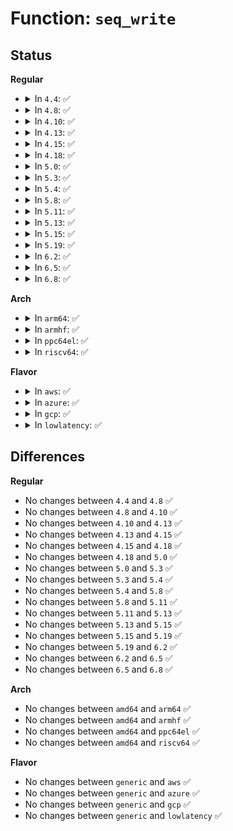 # Function: <code>seq_write</code>

## Status
<b>Regular</b>
<ul>
<li>
<details>
<summary>In <code>4.4</code>: ✅</summary>

```c
int seq_write(struct seq_file *seq, const void *data, size_t len);
```

**Collision:** Unique Global

**Inline:** No

**Transformation:** False

**Instances:**

```
In fs/seq_file.c (ffffffff81231090)
Location: fs/seq_file.c:734
Inline: False
Direct callers:
  - fs/proc/base.c:proc_pid_auxv
  - lib/seq_buf.c:seq_buf_print_seq
  - net/ipv4/route.c:rt_acct_proc_show
```
**Symbols:**

```
ffffffff81231090-ffffffff812310d3: seq_write (STB_GLOBAL)
```
</details>
</li>
<li>
<details>
<summary>In <code>4.8</code>: ✅</summary>

```c
int seq_write(struct seq_file *seq, const void *data, size_t len);
```

**Collision:** Unique Global

**Inline:** No

**Transformation:** False

**Instances:**

```
In fs/seq_file.c (ffffffff812593a0)
Location: fs/seq_file.c:737
Inline: False
Direct callers:
  - fs/proc/base.c:proc_pid_auxv
  - lib/seq_buf.c:seq_buf_print_seq
  - net/ipv4/route.c:rt_acct_proc_show
```
**Symbols:**

```
ffffffff812593a0-ffffffff812593e3: seq_write (STB_GLOBAL)
```
</details>
</li>
<li>
<details>
<summary>In <code>4.10</code>: ✅</summary>

```c
int seq_write(struct seq_file *seq, const void *data, size_t len);
```

**Collision:** Unique Global

**Inline:** No

**Transformation:** False

**Instances:**

```
In fs/seq_file.c (ffffffff8126c850)
Location: fs/seq_file.c:775
Inline: False
Direct callers:
  - fs/proc/meminfo.c:show_val_kb
  - fs/proc/meminfo.c:show_val_kb
  - fs/proc/meminfo.c:show_val_kb
  - fs/proc/meminfo.c:show_val_kb
  - lib/seq_buf.c:seq_buf_print_seq
  - net/ipv4/route.c:rt_acct_proc_show
```
**Symbols:**

```
ffffffff8126c850-ffffffff8126c893: seq_write (STB_GLOBAL)
```
</details>
</li>
<li>
<details>
<summary>In <code>4.13</code>: ✅</summary>

```c
int seq_write(struct seq_file *seq, const void *data, size_t len);
```

**Collision:** Unique Global

**Inline:** No

**Transformation:** False

**Instances:**

```
In fs/seq_file.c (ffffffff8127a410)
Location: fs/seq_file.c:761
Inline: False
Direct callers:
  - fs/proc/meminfo.c:show_val_kb
  - fs/proc/meminfo.c:show_val_kb
  - fs/proc/meminfo.c:show_val_kb
  - fs/proc/meminfo.c:show_val_kb
  - drivers/char/tpm/tpm2_eventlog.c:tpm2_binary_bios_measurements_show
  - drivers/char/tpm/tpm2_eventlog.c:tpm2_binary_bios_measurements_show
  - net/ipv4/route.c:rt_acct_proc_show
  - lib/seq_buf.c:seq_buf_print_seq
```
**Symbols:**

```
ffffffff8127a410-ffffffff8127a453: seq_write (STB_GLOBAL)
```
</details>
</li>
<li>
<details>
<summary>In <code>4.15</code>: ✅</summary>

```c
int seq_write(struct seq_file *seq, const void *data, size_t len);
```

**Collision:** Unique Global

**Inline:** No

**Transformation:** False

**Instances:**

```
In fs/seq_file.c (ffffffff8129ce90)
Location: fs/seq_file.c:765
Inline: False
Direct callers:
  - fs/proc/meminfo.c:show_val_kb
  - fs/proc/meminfo.c:show_val_kb
  - fs/proc/meminfo.c:show_val_kb
  - fs/proc/meminfo.c:show_val_kb
  - drivers/char/tpm/tpm2_eventlog.c:tpm2_binary_bios_measurements_show
  - drivers/char/tpm/tpm2_eventlog.c:tpm2_binary_bios_measurements_show
  - net/ipv4/route.c:rt_acct_proc_show
  - lib/seq_buf.c:seq_buf_print_seq
```
**Symbols:**

```
ffffffff8129ce90-ffffffff8129ced3: seq_write (STB_GLOBAL)
```
</details>
</li>
<li>
<details>
<summary>In <code>4.18</code>: ✅</summary>

```c
int seq_write(struct seq_file *seq, const void *data, size_t len);
```

**Collision:** Unique Global

**Inline:** No

**Transformation:** False

**Instances:**

```
In fs/seq_file.c (ffffffff812c3180)
Location: fs/seq_file.c:823
Inline: False
Direct callers:
  - fs/proc/meminfo.c:show_val_kb
  - drivers/char/tpm/eventlog/tpm2.c:tpm2_binary_bios_measurements_show
  - drivers/char/tpm/eventlog/tpm2.c:tpm2_binary_bios_measurements_show
  - net/ipv4/route.c:rt_acct_proc_show
  - lib/seq_buf.c:seq_buf_print_seq
```
**Symbols:**

```
ffffffff812c3180-ffffffff812c31c3: seq_write (STB_GLOBAL)
```
</details>
</li>
<li>
<details>
<summary>In <code>5.0</code>: ✅</summary>

```c
int seq_write(struct seq_file *seq, const void *data, size_t len);
```

**Collision:** Unique Global

**Inline:** No

**Transformation:** False

**Instances:**

```
In fs/seq_file.c (ffffffff812d80f0)
Location: fs/seq_file.c:811
Inline: False
Direct callers:
  - fs/proc/meminfo.c:show_val_kb
  - drivers/char/tpm/eventlog/tpm2.c:tpm2_binary_bios_measurements_show
  - drivers/char/tpm/eventlog/tpm2.c:tpm2_binary_bios_measurements_show
  - net/ipv4/route.c:rt_acct_proc_show
  - lib/seq_buf.c:seq_buf_print_seq
```
**Symbols:**

```
ffffffff812d80f0-ffffffff812d8133: seq_write (STB_GLOBAL)
```
</details>
</li>
<li>
<details>
<summary>In <code>5.3</code>: ✅</summary>

```c
int seq_write(struct seq_file *seq, const void *data, size_t len);
```

**Collision:** Unique Global

**Inline:** No

**Transformation:** False

**Instances:**

```
In fs/seq_file.c (ffffffff812f6600)
Location: fs/seq_file.c:823
Inline: False
Direct callers:
  - fs/proc/meminfo.c:show_val_kb
  - fs/proc/stat.c:show_stat
  - fs/proc/stat.c:show_stat
  - drivers/char/tpm/eventlog/tpm2.c:tpm2_binary_bios_measurements_show
  - drivers/char/tpm/eventlog/tpm2.c:tpm2_binary_bios_measurements_show
  - net/ipv4/route.c:rt_acct_proc_show
  - lib/seq_buf.c:seq_buf_print_seq
```
**Symbols:**

```
ffffffff812f6600-ffffffff812f6643: seq_write (STB_GLOBAL)
```
</details>
</li>
<li>
<details>
<summary>In <code>5.4</code>: ✅</summary>

```c
int seq_write(struct seq_file *seq, const void *data, size_t len);
```

**Collision:** Unique Global

**Inline:** No

**Transformation:** False

**Instances:**

```
In fs/seq_file.c (ffffffff813081d0)
Location: fs/seq_file.c:823
Inline: False
Direct callers:
  - fs/proc/meminfo.c:show_val_kb
  - fs/proc/stat.c:show_stat
  - fs/proc/stat.c:show_stat
  - drivers/char/tpm/eventlog/tpm2.c:tpm2_binary_bios_measurements_show
  - drivers/char/tpm/eventlog/tpm2.c:tpm2_binary_bios_measurements_show
  - net/ipv4/route.c:rt_acct_proc_show
  - lib/seq_buf.c:seq_buf_print_seq
```
**Symbols:**

```
ffffffff813081d0-ffffffff81308213: seq_write (STB_GLOBAL)
```
</details>
</li>
<li>
<details>
<summary>In <code>5.8</code>: ✅</summary>

```c
int seq_write(struct seq_file *seq, const void *data, size_t len);
```

**Collision:** Unique Global

**Inline:** No

**Transformation:** False

**Instances:**

```
In fs/seq_file.c (ffffffff813415b0)
Location: fs/seq_file.c:799
Inline: False
Direct callers:
  - kernel/trace/bpf_trace.c:bpf_seq_write
  - fs/proc/array.c:proc_pid_statm
  - fs/proc/meminfo.c:meminfo_proc_show
  - fs/proc/meminfo.c:meminfo_proc_show
  - fs/proc/meminfo.c:meminfo_proc_show
  - fs/proc/meminfo.c:meminfo_proc_show
  - fs/proc/meminfo.c:meminfo_proc_show
  - fs/proc/meminfo.c:meminfo_proc_show
  - fs/proc/meminfo.c:meminfo_proc_show
  - fs/proc/meminfo.c:meminfo_proc_show
  - fs/proc/meminfo.c:meminfo_proc_show
  - fs/proc/meminfo.c:meminfo_proc_show
  - fs/proc/meminfo.c:meminfo_proc_show
  - fs/proc/meminfo.c:meminfo_proc_show
  - fs/proc/meminfo.c:meminfo_proc_show
  - fs/proc/meminfo.c:meminfo_proc_show
  - fs/proc/meminfo.c:meminfo_proc_show
  - fs/proc/meminfo.c:meminfo_proc_show
  - fs/proc/meminfo.c:meminfo_proc_show
  - fs/proc/meminfo.c:meminfo_proc_show
  - fs/proc/meminfo.c:meminfo_proc_show
  - fs/proc/meminfo.c:meminfo_proc_show
  - fs/proc/meminfo.c:meminfo_proc_show
  - fs/proc/meminfo.c:meminfo_proc_show
  - fs/proc/meminfo.c:meminfo_proc_show
  - fs/proc/meminfo.c:meminfo_proc_show
  - fs/proc/meminfo.c:meminfo_proc_show
  - fs/proc/meminfo.c:meminfo_proc_show
  - fs/proc/meminfo.c:meminfo_proc_show
  - fs/proc/meminfo.c:meminfo_proc_show
  - fs/proc/meminfo.c:meminfo_proc_show
  - fs/proc/meminfo.c:meminfo_proc_show
  - fs/proc/meminfo.c:meminfo_proc_show
  - fs/proc/meminfo.c:meminfo_proc_show
  - fs/proc/meminfo.c:meminfo_proc_show
  - fs/proc/meminfo.c:meminfo_proc_show
  - fs/proc/meminfo.c:meminfo_proc_show
  - fs/proc/meminfo.c:meminfo_proc_show
  - fs/proc/meminfo.c:meminfo_proc_show
  - fs/proc/meminfo.c:meminfo_proc_show
  - fs/proc/meminfo.c:meminfo_proc_show
  - fs/proc/stat.c:show_all_irqs
  - fs/proc/stat.c:show_all_irqs
  - lib/seq_buf.c:seq_buf_print_seq
  - drivers/char/tpm/eventlog/tpm2.c:tpm2_binary_bios_measurements_show
  - drivers/char/tpm/eventlog/tpm2.c:tpm2_binary_bios_measurements_show
  - net/ipv4/route.c:rt_acct_proc_show
```
**Symbols:**

```
ffffffff813415b0-ffffffff813415f3: seq_write (STB_GLOBAL)
```
</details>
</li>
<li>
<details>
<summary>In <code>5.11</code>: ✅</summary>

```c
int seq_write(struct seq_file *seq, const void *data, size_t len);
```

**Collision:** Unique Global

**Inline:** No

**Transformation:** False

**Instances:**

```
In fs/seq_file.c (ffffffff8134d620)
Location: fs/seq_file.c:815
Inline: False
Direct callers:
  - kernel/trace/bpf_trace.c:bpf_seq_write
  - fs/proc/array.c:proc_pid_statm
  - fs/proc/meminfo.c:meminfo_proc_show
  - fs/proc/meminfo.c:meminfo_proc_show
  - fs/proc/meminfo.c:meminfo_proc_show
  - fs/proc/meminfo.c:meminfo_proc_show
  - fs/proc/meminfo.c:meminfo_proc_show
  - fs/proc/meminfo.c:meminfo_proc_show
  - fs/proc/meminfo.c:meminfo_proc_show
  - fs/proc/meminfo.c:meminfo_proc_show
  - fs/proc/meminfo.c:meminfo_proc_show
  - fs/proc/meminfo.c:meminfo_proc_show
  - fs/proc/meminfo.c:meminfo_proc_show
  - fs/proc/meminfo.c:meminfo_proc_show
  - fs/proc/meminfo.c:meminfo_proc_show
  - fs/proc/meminfo.c:meminfo_proc_show
  - fs/proc/meminfo.c:meminfo_proc_show
  - fs/proc/meminfo.c:meminfo_proc_show
  - fs/proc/meminfo.c:meminfo_proc_show
  - fs/proc/meminfo.c:meminfo_proc_show
  - fs/proc/meminfo.c:meminfo_proc_show
  - fs/proc/meminfo.c:meminfo_proc_show
  - fs/proc/meminfo.c:meminfo_proc_show
  - fs/proc/meminfo.c:meminfo_proc_show
  - fs/proc/meminfo.c:meminfo_proc_show
  - fs/proc/meminfo.c:meminfo_proc_show
  - fs/proc/meminfo.c:meminfo_proc_show
  - fs/proc/meminfo.c:meminfo_proc_show
  - fs/proc/meminfo.c:meminfo_proc_show
  - fs/proc/meminfo.c:meminfo_proc_show
  - fs/proc/meminfo.c:meminfo_proc_show
  - fs/proc/meminfo.c:meminfo_proc_show
  - fs/proc/meminfo.c:meminfo_proc_show
  - fs/proc/meminfo.c:meminfo_proc_show
  - fs/proc/meminfo.c:meminfo_proc_show
  - fs/proc/meminfo.c:meminfo_proc_show
  - fs/proc/meminfo.c:meminfo_proc_show
  - fs/proc/meminfo.c:meminfo_proc_show
  - fs/proc/meminfo.c:meminfo_proc_show
  - fs/proc/meminfo.c:meminfo_proc_show
  - fs/proc/meminfo.c:meminfo_proc_show
  - fs/proc/stat.c:show_all_irqs
  - fs/proc/stat.c:show_all_irqs
  - lib/seq_buf.c:seq_buf_print_seq
  - drivers/char/tpm/eventlog/tpm2.c:tpm2_binary_bios_measurements_show
  - drivers/char/tpm/eventlog/tpm2.c:tpm2_binary_bios_measurements_show
  - net/ipv4/route.c:rt_acct_proc_show
```
**Symbols:**

```
ffffffff8134d620-ffffffff8134d663: seq_write (STB_GLOBAL)
```
</details>
</li>
<li>
<details>
<summary>In <code>5.13</code>: ✅</summary>

```c
int seq_write(struct seq_file *seq, const void *data, size_t len);
```

**Collision:** Unique Global

**Inline:** No

**Transformation:** False

**Instances:**

```
In fs/seq_file.c (ffffffff813541d0)
Location: fs/seq_file.c:837
Inline: False
Direct callers:
  - kernel/trace/bpf_trace.c:bpf_seq_write
  - fs/proc/array.c:proc_pid_statm
  - fs/proc/meminfo.c:meminfo_proc_show
  - fs/proc/meminfo.c:meminfo_proc_show
  - fs/proc/meminfo.c:meminfo_proc_show
  - fs/proc/meminfo.c:meminfo_proc_show
  - fs/proc/meminfo.c:meminfo_proc_show
  - fs/proc/meminfo.c:meminfo_proc_show
  - fs/proc/meminfo.c:meminfo_proc_show
  - fs/proc/meminfo.c:meminfo_proc_show
  - fs/proc/meminfo.c:meminfo_proc_show
  - fs/proc/meminfo.c:meminfo_proc_show
  - fs/proc/meminfo.c:meminfo_proc_show
  - fs/proc/meminfo.c:meminfo_proc_show
  - fs/proc/meminfo.c:meminfo_proc_show
  - fs/proc/meminfo.c:meminfo_proc_show
  - fs/proc/meminfo.c:meminfo_proc_show
  - fs/proc/meminfo.c:meminfo_proc_show
  - fs/proc/meminfo.c:meminfo_proc_show
  - fs/proc/meminfo.c:meminfo_proc_show
  - fs/proc/meminfo.c:meminfo_proc_show
  - fs/proc/meminfo.c:meminfo_proc_show
  - fs/proc/meminfo.c:meminfo_proc_show
  - fs/proc/meminfo.c:meminfo_proc_show
  - fs/proc/meminfo.c:meminfo_proc_show
  - fs/proc/meminfo.c:meminfo_proc_show
  - fs/proc/meminfo.c:meminfo_proc_show
  - fs/proc/meminfo.c:meminfo_proc_show
  - fs/proc/meminfo.c:meminfo_proc_show
  - fs/proc/meminfo.c:meminfo_proc_show
  - fs/proc/meminfo.c:meminfo_proc_show
  - fs/proc/meminfo.c:meminfo_proc_show
  - fs/proc/meminfo.c:meminfo_proc_show
  - fs/proc/meminfo.c:meminfo_proc_show
  - fs/proc/meminfo.c:meminfo_proc_show
  - fs/proc/meminfo.c:meminfo_proc_show
  - fs/proc/meminfo.c:meminfo_proc_show
  - fs/proc/meminfo.c:meminfo_proc_show
  - fs/proc/meminfo.c:meminfo_proc_show
  - fs/proc/meminfo.c:meminfo_proc_show
  - fs/proc/meminfo.c:meminfo_proc_show
  - fs/proc/stat.c:show_stat
  - fs/proc/stat.c:show_stat
  - lib/seq_buf.c:seq_buf_print_seq
  - drivers/char/tpm/eventlog/tpm2.c:tpm2_binary_bios_measurements_show
  - drivers/char/tpm/eventlog/tpm2.c:tpm2_binary_bios_measurements_show
  - net/ipv4/route.c:rt_acct_proc_show
```
**Symbols:**

```
ffffffff813541d0-ffffffff8135421b: seq_write (STB_GLOBAL)
```
</details>
</li>
<li>
<details>
<summary>In <code>5.15</code>: ✅</summary>

```c
int seq_write(struct seq_file *seq, const void *data, size_t len);
```

**Collision:** Unique Global

**Inline:** No

**Transformation:** False

**Instances:**

```
In fs/seq_file.c (ffffffff813a2600)
Location: fs/seq_file.c:846
Inline: False
Direct callers:
  - kernel/trace/bpf_trace.c:bpf_seq_write
  - fs/proc/array.c:proc_pid_statm
  - fs/proc/meminfo.c:meminfo_proc_show
  - fs/proc/meminfo.c:meminfo_proc_show
  - fs/proc/meminfo.c:meminfo_proc_show
  - fs/proc/meminfo.c:meminfo_proc_show
  - fs/proc/meminfo.c:meminfo_proc_show
  - fs/proc/meminfo.c:meminfo_proc_show
  - fs/proc/meminfo.c:meminfo_proc_show
  - fs/proc/meminfo.c:meminfo_proc_show
  - fs/proc/meminfo.c:meminfo_proc_show
  - fs/proc/meminfo.c:meminfo_proc_show
  - fs/proc/meminfo.c:meminfo_proc_show
  - fs/proc/meminfo.c:meminfo_proc_show
  - fs/proc/meminfo.c:meminfo_proc_show
  - fs/proc/meminfo.c:meminfo_proc_show
  - fs/proc/meminfo.c:meminfo_proc_show
  - fs/proc/meminfo.c:meminfo_proc_show
  - fs/proc/meminfo.c:meminfo_proc_show
  - fs/proc/meminfo.c:meminfo_proc_show
  - fs/proc/meminfo.c:meminfo_proc_show
  - fs/proc/meminfo.c:meminfo_proc_show
  - fs/proc/meminfo.c:meminfo_proc_show
  - fs/proc/meminfo.c:meminfo_proc_show
  - fs/proc/meminfo.c:meminfo_proc_show
  - fs/proc/meminfo.c:meminfo_proc_show
  - fs/proc/meminfo.c:meminfo_proc_show
  - fs/proc/meminfo.c:meminfo_proc_show
  - fs/proc/meminfo.c:meminfo_proc_show
  - fs/proc/meminfo.c:meminfo_proc_show
  - fs/proc/meminfo.c:meminfo_proc_show
  - fs/proc/meminfo.c:meminfo_proc_show
  - fs/proc/meminfo.c:meminfo_proc_show
  - fs/proc/meminfo.c:meminfo_proc_show
  - fs/proc/meminfo.c:meminfo_proc_show
  - fs/proc/meminfo.c:meminfo_proc_show
  - fs/proc/meminfo.c:meminfo_proc_show
  - fs/proc/meminfo.c:meminfo_proc_show
  - fs/proc/meminfo.c:meminfo_proc_show
  - fs/proc/meminfo.c:meminfo_proc_show
  - fs/proc/meminfo.c:meminfo_proc_show
  - fs/proc/stat.c:show_stat
  - fs/proc/stat.c:show_stat
  - lib/seq_buf.c:seq_buf_print_seq
  - drivers/char/tpm/eventlog/tpm2.c:tpm2_binary_bios_measurements_show
  - drivers/char/tpm/eventlog/tpm2.c:tpm2_binary_bios_measurements_show
  - net/ipv4/route.c:rt_acct_proc_show
```
**Symbols:**

```
ffffffff813a2600-ffffffff813a264b: seq_write (STB_GLOBAL)
```
</details>
</li>
<li>
<details>
<summary>In <code>5.19</code>: ✅</summary>

```c
int seq_write(struct seq_file *seq, const void *data, size_t len);
```

**Collision:** Unique Global

**Inline:** No

**Transformation:** False

**Instances:**

```
In fs/seq_file.c (ffffffff81426200)
Location: fs/seq_file.c:830
Inline: False
Direct callers:
  - kernel/trace/bpf_trace.c:bpf_seq_write
  - fs/proc/array.c:proc_pid_statm
  - fs/proc/meminfo.c:meminfo_proc_show
  - fs/proc/meminfo.c:meminfo_proc_show
  - fs/proc/meminfo.c:meminfo_proc_show
  - fs/proc/meminfo.c:meminfo_proc_show
  - fs/proc/meminfo.c:meminfo_proc_show
  - fs/proc/meminfo.c:meminfo_proc_show
  - fs/proc/meminfo.c:meminfo_proc_show
  - fs/proc/meminfo.c:meminfo_proc_show
  - fs/proc/meminfo.c:meminfo_proc_show
  - fs/proc/meminfo.c:meminfo_proc_show
  - fs/proc/meminfo.c:meminfo_proc_show
  - fs/proc/meminfo.c:meminfo_proc_show
  - fs/proc/meminfo.c:meminfo_proc_show
  - fs/proc/meminfo.c:meminfo_proc_show
  - fs/proc/meminfo.c:meminfo_proc_show
  - fs/proc/meminfo.c:meminfo_proc_show
  - fs/proc/meminfo.c:meminfo_proc_show
  - fs/proc/meminfo.c:meminfo_proc_show
  - fs/proc/meminfo.c:meminfo_proc_show
  - fs/proc/meminfo.c:meminfo_proc_show
  - fs/proc/meminfo.c:meminfo_proc_show
  - fs/proc/meminfo.c:meminfo_proc_show
  - fs/proc/meminfo.c:meminfo_proc_show
  - fs/proc/meminfo.c:meminfo_proc_show
  - fs/proc/meminfo.c:meminfo_proc_show
  - fs/proc/meminfo.c:meminfo_proc_show
  - fs/proc/meminfo.c:meminfo_proc_show
  - fs/proc/meminfo.c:meminfo_proc_show
  - fs/proc/meminfo.c:meminfo_proc_show
  - fs/proc/meminfo.c:meminfo_proc_show
  - fs/proc/meminfo.c:meminfo_proc_show
  - fs/proc/meminfo.c:meminfo_proc_show
  - fs/proc/meminfo.c:meminfo_proc_show
  - fs/proc/meminfo.c:meminfo_proc_show
  - fs/proc/meminfo.c:meminfo_proc_show
  - fs/proc/meminfo.c:meminfo_proc_show
  - fs/proc/meminfo.c:meminfo_proc_show
  - fs/proc/meminfo.c:meminfo_proc_show
  - fs/proc/meminfo.c:meminfo_proc_show
  - fs/proc/stat.c:show_stat
  - fs/proc/stat.c:show_stat
  - lib/seq_buf.c:seq_buf_print_seq
  - drivers/char/tpm/eventlog/tpm2.c:tpm2_binary_bios_measurements_show
  - drivers/char/tpm/eventlog/tpm2.c:tpm2_binary_bios_measurements_show
  - net/ipv4/route.c:rt_acct_proc_show
```
**Symbols:**

```
ffffffff81426200-ffffffff81426252: seq_write (STB_GLOBAL)
```
</details>
</li>
<li>
<details>
<summary>In <code>6.2</code>: ✅</summary>

```c
int seq_write(struct seq_file *seq, const void *data, size_t len);
```

**Collision:** Unique Global

**Inline:** No

**Transformation:** False

**Instances:**

```
In fs/seq_file.c (ffffffff814b2d10)
Location: fs/seq_file.c:830
Inline: False
Direct callers:
  - kernel/trace/bpf_trace.c:bpf_seq_write
  - fs/proc/array.c:proc_pid_statm
  - fs/proc/meminfo.c:meminfo_proc_show
  - fs/proc/meminfo.c:meminfo_proc_show
  - fs/proc/meminfo.c:meminfo_proc_show
  - fs/proc/meminfo.c:meminfo_proc_show
  - fs/proc/meminfo.c:meminfo_proc_show
  - fs/proc/meminfo.c:meminfo_proc_show
  - fs/proc/meminfo.c:meminfo_proc_show
  - fs/proc/meminfo.c:meminfo_proc_show
  - fs/proc/meminfo.c:meminfo_proc_show
  - fs/proc/meminfo.c:meminfo_proc_show
  - fs/proc/meminfo.c:meminfo_proc_show
  - fs/proc/meminfo.c:meminfo_proc_show
  - fs/proc/meminfo.c:meminfo_proc_show
  - fs/proc/meminfo.c:meminfo_proc_show
  - fs/proc/meminfo.c:meminfo_proc_show
  - fs/proc/meminfo.c:meminfo_proc_show
  - fs/proc/meminfo.c:meminfo_proc_show
  - fs/proc/meminfo.c:meminfo_proc_show
  - fs/proc/meminfo.c:meminfo_proc_show
  - fs/proc/meminfo.c:meminfo_proc_show
  - fs/proc/meminfo.c:meminfo_proc_show
  - fs/proc/meminfo.c:meminfo_proc_show
  - fs/proc/meminfo.c:meminfo_proc_show
  - fs/proc/meminfo.c:meminfo_proc_show
  - fs/proc/meminfo.c:meminfo_proc_show
  - fs/proc/meminfo.c:meminfo_proc_show
  - fs/proc/meminfo.c:meminfo_proc_show
  - fs/proc/meminfo.c:meminfo_proc_show
  - fs/proc/meminfo.c:meminfo_proc_show
  - fs/proc/meminfo.c:meminfo_proc_show
  - fs/proc/meminfo.c:meminfo_proc_show
  - fs/proc/meminfo.c:meminfo_proc_show
  - fs/proc/meminfo.c:meminfo_proc_show
  - fs/proc/meminfo.c:meminfo_proc_show
  - fs/proc/meminfo.c:meminfo_proc_show
  - fs/proc/meminfo.c:meminfo_proc_show
  - fs/proc/meminfo.c:meminfo_proc_show
  - fs/proc/meminfo.c:meminfo_proc_show
  - fs/proc/meminfo.c:meminfo_proc_show
  - fs/proc/meminfo.c:meminfo_proc_show
  - fs/proc/stat.c:show_stat
  - fs/proc/stat.c:show_stat
  - drivers/char/tpm/eventlog/tpm2.c:tpm2_binary_bios_measurements_show
  - drivers/char/tpm/eventlog/tpm2.c:tpm2_binary_bios_measurements_show
  - net/ipv4/route.c:rt_acct_proc_show
  - lib/seq_buf.c:seq_buf_print_seq
```
**Symbols:**

```
ffffffff814b2d10-ffffffff814b2d62: seq_write (STB_GLOBAL)
```
</details>
</li>
<li>
<details>
<summary>In <code>6.5</code>: ✅</summary>

```c
int seq_write(struct seq_file *seq, const void *data, size_t len);
```

**Collision:** Unique Global

**Inline:** No

**Transformation:** False

**Instances:**

```
In fs/seq_file.c (ffffffff814e7d60)
Location: fs/seq_file.c:830
Inline: False
Direct callers:
  - kernel/trace/bpf_trace.c:bpf_seq_write
  - fs/proc/array.c:proc_pid_statm
  - fs/proc/meminfo.c:meminfo_proc_show
  - fs/proc/meminfo.c:meminfo_proc_show
  - fs/proc/meminfo.c:meminfo_proc_show
  - fs/proc/meminfo.c:meminfo_proc_show
  - fs/proc/meminfo.c:meminfo_proc_show
  - fs/proc/meminfo.c:meminfo_proc_show
  - fs/proc/meminfo.c:meminfo_proc_show
  - fs/proc/meminfo.c:meminfo_proc_show
  - fs/proc/meminfo.c:meminfo_proc_show
  - fs/proc/meminfo.c:meminfo_proc_show
  - fs/proc/meminfo.c:meminfo_proc_show
  - fs/proc/meminfo.c:meminfo_proc_show
  - fs/proc/meminfo.c:meminfo_proc_show
  - fs/proc/meminfo.c:meminfo_proc_show
  - fs/proc/meminfo.c:meminfo_proc_show
  - fs/proc/meminfo.c:meminfo_proc_show
  - fs/proc/meminfo.c:meminfo_proc_show
  - fs/proc/meminfo.c:meminfo_proc_show
  - fs/proc/meminfo.c:meminfo_proc_show
  - fs/proc/meminfo.c:meminfo_proc_show
  - fs/proc/meminfo.c:meminfo_proc_show
  - fs/proc/meminfo.c:meminfo_proc_show
  - fs/proc/meminfo.c:meminfo_proc_show
  - fs/proc/meminfo.c:meminfo_proc_show
  - fs/proc/meminfo.c:meminfo_proc_show
  - fs/proc/meminfo.c:meminfo_proc_show
  - fs/proc/meminfo.c:meminfo_proc_show
  - fs/proc/meminfo.c:meminfo_proc_show
  - fs/proc/meminfo.c:meminfo_proc_show
  - fs/proc/meminfo.c:meminfo_proc_show
  - fs/proc/meminfo.c:meminfo_proc_show
  - fs/proc/meminfo.c:meminfo_proc_show
  - fs/proc/meminfo.c:meminfo_proc_show
  - fs/proc/meminfo.c:meminfo_proc_show
  - fs/proc/meminfo.c:meminfo_proc_show
  - fs/proc/meminfo.c:meminfo_proc_show
  - fs/proc/meminfo.c:meminfo_proc_show
  - fs/proc/meminfo.c:meminfo_proc_show
  - fs/proc/meminfo.c:meminfo_proc_show
  - fs/proc/meminfo.c:meminfo_proc_show
  - fs/proc/meminfo.c:meminfo_proc_show
  - fs/proc/stat.c:show_stat
  - fs/proc/stat.c:show_stat
  - drivers/char/tpm/eventlog/tpm2.c:tpm2_binary_bios_measurements_show
  - drivers/char/tpm/eventlog/tpm2.c:tpm2_binary_bios_measurements_show
  - net/ipv4/route.c:rt_acct_proc_show
  - lib/seq_buf.c:seq_buf_print_seq
```
**Symbols:**

```
ffffffff814e7d60-ffffffff814e7db2: seq_write (STB_GLOBAL)
```
</details>
</li>
<li>
<details>
<summary>In <code>6.8</code>: ✅</summary>

```c
int seq_write(struct seq_file *seq, const void *data, size_t len);
```

**Collision:** Unique Global

**Inline:** No

**Transformation:** False

**Instances:**

```
In fs/seq_file.c (ffffffff8151bbf0)
Location: fs/seq_file.c:830
Inline: False
Direct callers:
  - kernel/trace/bpf_trace.c:bpf_seq_write
  - fs/proc/array.c:proc_pid_statm
  - fs/proc/meminfo.c:meminfo_proc_show
  - fs/proc/meminfo.c:meminfo_proc_show
  - fs/proc/meminfo.c:meminfo_proc_show
  - fs/proc/meminfo.c:meminfo_proc_show
  - fs/proc/meminfo.c:meminfo_proc_show
  - fs/proc/meminfo.c:meminfo_proc_show
  - fs/proc/meminfo.c:meminfo_proc_show
  - fs/proc/meminfo.c:meminfo_proc_show
  - fs/proc/meminfo.c:meminfo_proc_show
  - fs/proc/meminfo.c:meminfo_proc_show
  - fs/proc/meminfo.c:meminfo_proc_show
  - fs/proc/meminfo.c:meminfo_proc_show
  - fs/proc/meminfo.c:meminfo_proc_show
  - fs/proc/meminfo.c:meminfo_proc_show
  - fs/proc/meminfo.c:meminfo_proc_show
  - fs/proc/meminfo.c:meminfo_proc_show
  - fs/proc/meminfo.c:meminfo_proc_show
  - fs/proc/meminfo.c:meminfo_proc_show
  - fs/proc/meminfo.c:meminfo_proc_show
  - fs/proc/meminfo.c:meminfo_proc_show
  - fs/proc/meminfo.c:meminfo_proc_show
  - fs/proc/meminfo.c:meminfo_proc_show
  - fs/proc/meminfo.c:meminfo_proc_show
  - fs/proc/meminfo.c:meminfo_proc_show
  - fs/proc/meminfo.c:meminfo_proc_show
  - fs/proc/meminfo.c:meminfo_proc_show
  - fs/proc/meminfo.c:meminfo_proc_show
  - fs/proc/meminfo.c:meminfo_proc_show
  - fs/proc/meminfo.c:meminfo_proc_show
  - fs/proc/meminfo.c:meminfo_proc_show
  - fs/proc/meminfo.c:meminfo_proc_show
  - fs/proc/meminfo.c:meminfo_proc_show
  - fs/proc/meminfo.c:meminfo_proc_show
  - fs/proc/meminfo.c:meminfo_proc_show
  - fs/proc/meminfo.c:meminfo_proc_show
  - fs/proc/meminfo.c:meminfo_proc_show
  - fs/proc/meminfo.c:meminfo_proc_show
  - fs/proc/meminfo.c:meminfo_proc_show
  - fs/proc/meminfo.c:meminfo_proc_show
  - fs/proc/meminfo.c:meminfo_proc_show
  - fs/proc/meminfo.c:meminfo_proc_show
  - fs/proc/stat.c:show_stat
  - fs/proc/stat.c:show_stat
  - drivers/char/tpm/eventlog/tpm2.c:tpm2_binary_bios_measurements_show
  - drivers/char/tpm/eventlog/tpm2.c:tpm2_binary_bios_measurements_show
  - drivers/gpu/drm/drm_edid.c:drm_edid_override_show
  - net/ipv4/route.c:rt_acct_proc_show
  - lib/seq_buf.c:seq_buf_print_seq
```
**Symbols:**

```
ffffffff8151bbf0-ffffffff8151bc42: seq_write (STB_GLOBAL)
```
</details>
</li>
</ul>
<b>Arch</b>
<ul>
<li>
<details>
<summary>In <code>arm64</code>: ✅</summary>

```c
int seq_write(struct seq_file *seq, const void *data, size_t len);
```

**Collision:** Unique Global

**Inline:** No

**Transformation:** False

**Instances:**

```
In fs/seq_file.c (ffff8000103bbd90)
Location: fs/seq_file.c:823
Inline: False
Direct callers:
  - fs/proc/meminfo.c:show_val_kb
  - fs/proc/stat.c:show_stat
  - fs/proc/stat.c:show_stat
  - drivers/char/tpm/eventlog/tpm2.c:tpm2_binary_bios_measurements_show
  - drivers/char/tpm/eventlog/tpm2.c:tpm2_binary_bios_measurements_show
  - net/ipv4/route.c:rt_acct_proc_show
  - lib/seq_buf.c:seq_buf_print_seq
```
**Symbols:**

```
ffff8000103bbd90-ffff8000103bbe08: seq_write (STB_GLOBAL)
```
</details>
</li>
<li>
<details>
<summary>In <code>armhf</code>: ✅</summary>

```c
int seq_write(struct seq_file *seq, const void *data, size_t len);
```

**Collision:** Unique Global

**Inline:** No

**Transformation:** False

**Instances:**

```
In fs/seq_file.c (c05994b0)
Location: fs/seq_file.c:823
Inline: False
Direct callers:
  - fs/proc/meminfo.c:show_val_kb
  - fs/proc/stat.c:show_stat
  - fs/proc/stat.c:show_stat
  - drivers/char/tpm/eventlog/tpm2.c:tpm2_binary_bios_measurements_show
  - drivers/char/tpm/eventlog/tpm2.c:tpm2_binary_bios_measurements_show
  - drivers/firmware/tegra/bpmp-debugfs.c:debugfs_show
  - net/ipv4/route.c:rt_acct_proc_show
  - lib/seq_buf.c:seq_buf_print_seq
```
**Symbols:**

```
c05994b0-c059950c: seq_write (STB_GLOBAL)
```
</details>
</li>
<li>
<details>
<summary>In <code>ppc64el</code>: ✅</summary>

```c
int seq_write(struct seq_file *seq, const void *data, size_t len);
```

**Collision:** Unique Global

**Inline:** No

**Transformation:** False

**Instances:**

```
In fs/seq_file.c (c0000000004b9340)
Location: fs/seq_file.c:823
Inline: False
Direct callers:
  - fs/proc/meminfo.c:show_val_kb
  - fs/proc/stat.c:show_stat
  - fs/proc/stat.c:show_stat
  - drivers/char/tpm/eventlog/tpm2.c:tpm2_binary_bios_measurements_show
  - drivers/char/tpm/eventlog/tpm2.c:tpm2_binary_bios_measurements_show
  - net/ipv4/route.c:rt_acct_proc_show
  - lib/seq_buf.c:seq_buf_print_seq
```
**Symbols:**

```
c0000000004b9340-c0000000004b93cc: seq_write (STB_GLOBAL)
```
</details>
</li>
<li>
<details>
<summary>In <code>riscv64</code>: ✅</summary>

```c
int seq_write(struct seq_file *seq, const void *data, size_t len);
```

**Collision:** Unique Global

**Inline:** No

**Transformation:** False

**Instances:**

```
In fs/seq_file.c (ffffffe00027d7a0)
Location: fs/seq_file.c:823
Inline: False
Direct callers:
  - arch/riscv/kernel/cpu.c:c_show
  - arch/riscv/kernel/cpu.c:c_show
  - fs/proc/meminfo.c:show_val_kb
  - fs/proc/stat.c:show_stat
  - fs/proc/stat.c:show_stat
  - drivers/char/tpm/eventlog/tpm2.c:tpm2_binary_bios_measurements_show
  - drivers/char/tpm/eventlog/tpm2.c:tpm2_binary_bios_measurements_show
  - net/ipv4/route.c:rt_acct_proc_show
  - lib/seq_buf.c:seq_buf_print_seq
```
**Symbols:**

```
ffffffe00027d7a0-ffffffe00027d7f6: seq_write (STB_GLOBAL)
```
</details>
</li>
</ul>
<b>Flavor</b>
<ul>
<li>
<details>
<summary>In <code>aws</code>: ✅</summary>

```c
int seq_write(struct seq_file *seq, const void *data, size_t len);
```

**Collision:** Unique Global

**Inline:** No

**Transformation:** False

**Instances:**

```
In fs/seq_file.c (ffffffff813007b0)
Location: fs/seq_file.c:823
Inline: False
Direct callers:
  - fs/proc/meminfo.c:show_val_kb
  - fs/proc/stat.c:show_stat
  - fs/proc/stat.c:show_stat
  - drivers/char/tpm/eventlog/tpm2.c:tpm2_binary_bios_measurements_show
  - drivers/char/tpm/eventlog/tpm2.c:tpm2_binary_bios_measurements_show
  - net/ipv4/route.c:rt_acct_proc_show
  - lib/seq_buf.c:seq_buf_print_seq
```
**Symbols:**

```
ffffffff813007b0-ffffffff813007f3: seq_write (STB_GLOBAL)
```
</details>
</li>
<li>
<details>
<summary>In <code>azure</code>: ✅</summary>

```c
int seq_write(struct seq_file *seq, const void *data, size_t len);
```

**Collision:** Unique Global

**Inline:** No

**Transformation:** False

**Instances:**

```
In fs/seq_file.c (ffffffff812f13d0)
Location: fs/seq_file.c:823
Inline: False
Direct callers:
  - fs/proc/meminfo.c:show_val_kb
  - fs/proc/stat.c:show_stat
  - fs/proc/stat.c:show_stat
  - drivers/char/tpm/eventlog/tpm2.c:tpm2_binary_bios_measurements_show
  - drivers/char/tpm/eventlog/tpm2.c:tpm2_binary_bios_measurements_show
  - net/ipv4/route.c:rt_acct_proc_show
  - lib/seq_buf.c:seq_buf_print_seq
```
**Symbols:**

```
ffffffff812f13d0-ffffffff812f1413: seq_write (STB_GLOBAL)
```
</details>
</li>
<li>
<details>
<summary>In <code>gcp</code>: ✅</summary>

```c
int seq_write(struct seq_file *seq, const void *data, size_t len);
```

**Collision:** Unique Global

**Inline:** No

**Transformation:** False

**Instances:**

```
In fs/seq_file.c (ffffffff812fe5a0)
Location: fs/seq_file.c:823
Inline: False
Direct callers:
  - fs/proc/meminfo.c:show_val_kb
  - fs/proc/stat.c:show_stat
  - fs/proc/stat.c:show_stat
  - drivers/char/tpm/eventlog/tpm2.c:tpm2_binary_bios_measurements_show
  - drivers/char/tpm/eventlog/tpm2.c:tpm2_binary_bios_measurements_show
  - net/ipv4/route.c:rt_acct_proc_show
  - lib/seq_buf.c:seq_buf_print_seq
```
**Symbols:**

```
ffffffff812fe5a0-ffffffff812fe5e3: seq_write (STB_GLOBAL)
```
</details>
</li>
<li>
<details>
<summary>In <code>lowlatency</code>: ✅</summary>

```c
int seq_write(struct seq_file *seq, const void *data, size_t len);
```

**Collision:** Unique Global

**Inline:** No

**Transformation:** False

**Instances:**

```
In fs/seq_file.c (ffffffff8130f8e0)
Location: fs/seq_file.c:823
Inline: False
Direct callers:
  - fs/proc/meminfo.c:show_val_kb
  - fs/proc/stat.c:show_stat
  - fs/proc/stat.c:show_stat
  - drivers/char/tpm/eventlog/tpm2.c:tpm2_binary_bios_measurements_show
  - drivers/char/tpm/eventlog/tpm2.c:tpm2_binary_bios_measurements_show
  - net/ipv4/route.c:rt_acct_proc_show
  - lib/seq_buf.c:seq_buf_print_seq
```
**Symbols:**

```
ffffffff8130f8e0-ffffffff8130f923: seq_write (STB_GLOBAL)
```
</details>
</li>
</ul>

## Differences
<b>Regular</b>
<ul>
<li>
No changes between <code>4.4</code> and <code>4.8</code> ✅
</li>
<li>
No changes between <code>4.8</code> and <code>4.10</code> ✅
</li>
<li>
No changes between <code>4.10</code> and <code>4.13</code> ✅
</li>
<li>
No changes between <code>4.13</code> and <code>4.15</code> ✅
</li>
<li>
No changes between <code>4.15</code> and <code>4.18</code> ✅
</li>
<li>
No changes between <code>4.18</code> and <code>5.0</code> ✅
</li>
<li>
No changes between <code>5.0</code> and <code>5.3</code> ✅
</li>
<li>
No changes between <code>5.3</code> and <code>5.4</code> ✅
</li>
<li>
No changes between <code>5.4</code> and <code>5.8</code> ✅
</li>
<li>
No changes between <code>5.8</code> and <code>5.11</code> ✅
</li>
<li>
No changes between <code>5.11</code> and <code>5.13</code> ✅
</li>
<li>
No changes between <code>5.13</code> and <code>5.15</code> ✅
</li>
<li>
No changes between <code>5.15</code> and <code>5.19</code> ✅
</li>
<li>
No changes between <code>5.19</code> and <code>6.2</code> ✅
</li>
<li>
No changes between <code>6.2</code> and <code>6.5</code> ✅
</li>
<li>
No changes between <code>6.5</code> and <code>6.8</code> ✅
</li>
</ul>
<b>Arch</b>
<ul>
<li>
No changes between <code>amd64</code> and <code>arm64</code> ✅
</li>
<li>
No changes between <code>amd64</code> and <code>armhf</code> ✅
</li>
<li>
No changes between <code>amd64</code> and <code>ppc64el</code> ✅
</li>
<li>
No changes between <code>amd64</code> and <code>riscv64</code> ✅
</li>
</ul>
<b>Flavor</b>
<ul>
<li>
No changes between <code>generic</code> and <code>aws</code> ✅
</li>
<li>
No changes between <code>generic</code> and <code>azure</code> ✅
</li>
<li>
No changes between <code>generic</code> and <code>gcp</code> ✅
</li>
<li>
No changes between <code>generic</code> and <code>lowlatency</code> ✅
</li>
</ul>
